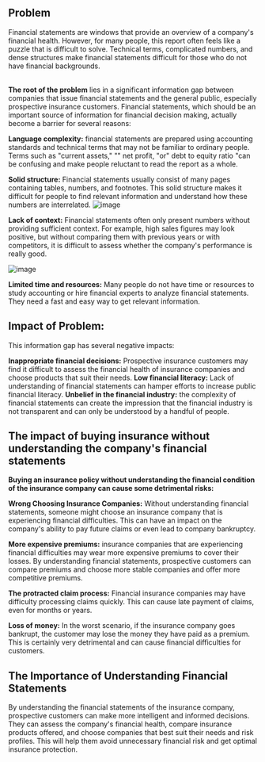 <h2> Problem </h2>
Financial statements are windows that provide an overview of a company's financial health. However, for many people, this report often feels like a puzzle that is difficult to solve. Technical terms, complicated numbers, and dense structures make financial statements difficult for those who do not have financial backgrounds.<br></br>

**The root of the problem** lies in a significant information gap between companies that issue financial statements and the general public, especially prospective insurance customers. Financial statements, which should be an important source of information for financial decision making, actually become a barrier for several reasons:

**Language complexity:** financial statements are prepared using accounting standards and technical terms that may not be familiar to ordinary people. Terms such as "current assets," "" net profit, "or" debt to equity ratio "can be confusing and make people reluctant to read the report as a whole.

**Solid structure:** Financial statements usually consist of many pages containing tables, numbers, and footnotes. This solid structure makes it difficult for people to find relevant information and understand how these numbers are interrelated.
![image](https://github.com/user-attachments/assets/5f0979e1-8245-40b7-b670-30f13cbc5402)

**Lack of context:** Financial statements often only present numbers without providing sufficient context. For example, high sales figures may look positive, but without comparing them with previous years or with competitors, it is difficult to assess whether the company's performance is really good.

![image](https://github.com/user-attachments/assets/d2968b7d-3574-47a4-8e1e-d3b0088a2c74)


**Limited time and resources:** Many people do not have time or resources to study accounting or hire financial experts to analyze financial statements. They need a fast and easy way to get relevant information.

<h2>Impact of Problem:</h2>

This information gap has several negative impacts:

**Inappropriate financial decisions:** Prospective insurance customers may find it difficult to assess the financial health of insurance companies and choose products that suit their needs.
**Low financial literacy:** Lack of understanding of financial statements can hamper efforts to increase public financial literacy.
**Unbelief in the financial industry:** the complexity of financial statements can create the impression that the financial industry is not transparent and can only be understood by a handful of people.

<h2>The impact of buying insurance without understanding the company's financial statements</h2>

**Buying an insurance policy without understanding the financial condition of the insurance company can cause some detrimental risks:**

**Wrong Choosing Insurance Companies:** Without understanding financial statements, someone might choose an insurance company that is experiencing financial difficulties. This can have an impact on the company's ability to pay future claims or even lead to company bankruptcy.

**More expensive premiums:** insurance companies that are experiencing financial difficulties may wear more expensive premiums to cover their losses. By understanding financial statements, prospective customers can compare premiums and choose more stable companies and offer more competitive premiums.

**The protracted claim process:** Financial insurance companies may have difficulty processing claims quickly. This can cause late payment of claims, even for months or years.

**Loss of money:** In the worst scenario, if the insurance company goes bankrupt, the customer may lose the money they have paid as a premium. This is certainly very detrimental and can cause financial difficulties for customers.

<h2>The Importance of Understanding Financial Statements</h2>

By understanding the financial statements of the insurance company, prospective customers can make more intelligent and informed decisions. They can assess the company's financial health, compare insurance products offered, and choose companies that best suit their needs and risk profiles. This will help them avoid unnecessary financial risk and get optimal insurance protection.
